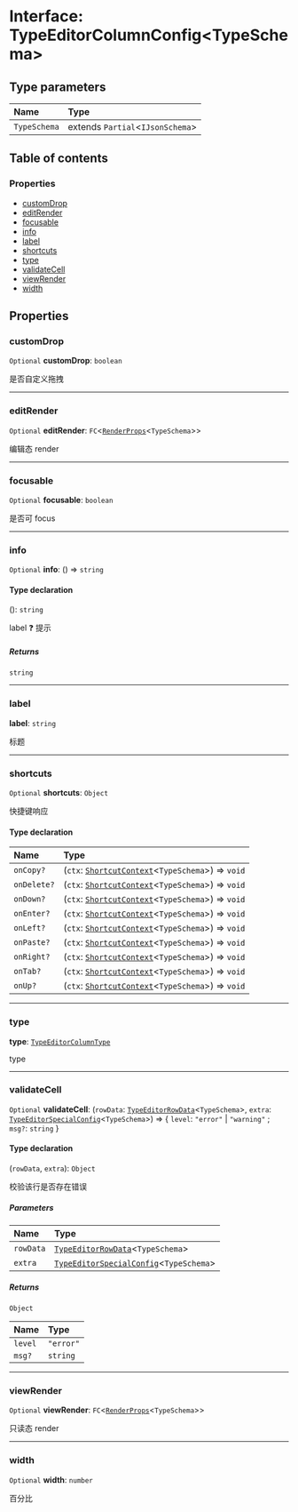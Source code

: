 # Interface: TypeEditorColumnConfig\<TypeSchema>

## Type parameters

| Name | Type |
| :------ | :------ |
| `TypeSchema` | extends `Partial`<`IJsonSchema`> |

## Table of contents

### Properties

* [customDrop](/en/auto-docs/type-editor/interfaces/TypeEditorColumnConfig.md#customdrop)
* [editRender](/en/auto-docs/type-editor/interfaces/TypeEditorColumnConfig.md#editrender)
* [focusable](/en/auto-docs/type-editor/interfaces/TypeEditorColumnConfig.md#focusable)
* [info](/en/auto-docs/type-editor/interfaces/TypeEditorColumnConfig.md#info)
* [label](/en/auto-docs/type-editor/interfaces/TypeEditorColumnConfig.md#label)
* [shortcuts](/en/auto-docs/type-editor/interfaces/TypeEditorColumnConfig.md#shortcuts)
* [type](/en/auto-docs/type-editor/interfaces/TypeEditorColumnConfig.md#type)
* [validateCell](/en/auto-docs/type-editor/interfaces/TypeEditorColumnConfig.md#validatecell)
* [viewRender](/en/auto-docs/type-editor/interfaces/TypeEditorColumnConfig.md#viewrender)
* [width](/en/auto-docs/type-editor/interfaces/TypeEditorColumnConfig.md#width)

## Properties

### customDrop

`Optional` **customDrop**: `boolean`

是否自定义拖拽

***

### editRender

`Optional` **editRender**: `FC`<[`RenderProps`](/en/auto-docs/type-editor/interfaces/RenderProps.md)<`TypeSchema`>>

编辑态 render

***

### focusable

`Optional` **focusable**: `boolean`

是否可 focus

***

### info

`Optional` **info**: () => `string`

#### Type declaration

(): `string`

label ❓ 提示

##### Returns

`string`

***

### label

**label**: `string`

标题

***

### shortcuts

`Optional` **shortcuts**: `Object`

快捷键响应

#### Type declaration

| Name | Type |
| :------ | :------ |
| `onCopy?` | (`ctx`: [`ShortcutContext`](/en/auto-docs/type-editor/interfaces/ShortcutContext.md)<`TypeSchema`>) => `void` |
| `onDelete?` | (`ctx`: [`ShortcutContext`](/en/auto-docs/type-editor/interfaces/ShortcutContext.md)<`TypeSchema`>) => `void` |
| `onDown?` | (`ctx`: [`ShortcutContext`](/en/auto-docs/type-editor/interfaces/ShortcutContext.md)<`TypeSchema`>) => `void` |
| `onEnter?` | (`ctx`: [`ShortcutContext`](/en/auto-docs/type-editor/interfaces/ShortcutContext.md)<`TypeSchema`>) => `void` |
| `onLeft?` | (`ctx`: [`ShortcutContext`](/en/auto-docs/type-editor/interfaces/ShortcutContext.md)<`TypeSchema`>) => `void` |
| `onPaste?` | (`ctx`: [`ShortcutContext`](/en/auto-docs/type-editor/interfaces/ShortcutContext.md)<`TypeSchema`>) => `void` |
| `onRight?` | (`ctx`: [`ShortcutContext`](/en/auto-docs/type-editor/interfaces/ShortcutContext.md)<`TypeSchema`>) => `void` |
| `onTab?` | (`ctx`: [`ShortcutContext`](/en/auto-docs/type-editor/interfaces/ShortcutContext.md)<`TypeSchema`>) => `void` |
| `onUp?` | (`ctx`: [`ShortcutContext`](/en/auto-docs/type-editor/interfaces/ShortcutContext.md)<`TypeSchema`>) => `void` |

***

### type

**type**: [`TypeEditorColumnType`](/en/auto-docs/type-editor/enums/TypeEditorColumnType.md)

type

***

### validateCell

`Optional` **validateCell**: (`rowData`: [`TypeEditorRowData`](/en/auto-docs/type-editor/types/TypeEditorRowData.md)<`TypeSchema`>, `extra`: [`TypeEditorSpecialConfig`](/en/auto-docs/type-editor/interfaces/TypeEditorSpecialConfig.md)<`TypeSchema`>) => { `level`: `"error"` | `"warning"` ; `msg?`: `string`  }

#### Type declaration

(`rowData`, `extra`): `Object`

校验该行是否存在错误

##### Parameters

| Name | Type |
| :------ | :------ |
| `rowData` | [`TypeEditorRowData`](/en/auto-docs/type-editor/types/TypeEditorRowData.md)<`TypeSchema`> |
| `extra` | [`TypeEditorSpecialConfig`](/en/auto-docs/type-editor/interfaces/TypeEditorSpecialConfig.md)<`TypeSchema`> |

##### Returns

`Object`

| Name | Type |
| :------ | :------ |
| `level` | `"error"` | `"warning"` |
| `msg?` | `string` |

***

### viewRender

`Optional` **viewRender**: `FC`<[`RenderProps`](/en/auto-docs/type-editor/interfaces/RenderProps.md)<`TypeSchema`>>

只读态 render

***

### width

`Optional` **width**: `number`

百分比
